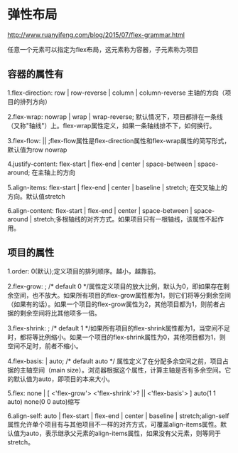 弹性布局
==============

http://www.ruanyifeng.com/blog/2015/07/flex-grammar.html

任意一个元素可以指定为flex布局，这元素称为容器，子元素称为项目

容器的属性有
--------------

1.flex-direction: row | row-reverse | column | column-reverse 主轴的方向（项目的排列方向）

2.flex-wrap: nowrap | wrap | wrap-reverse; 默认情况下，项目都排在一条线（又称"轴线"）上。flex-wrap属性定义，如果一条轴线排不下，如何换行。

3.flex-flow:  <flex-direction> || <flex-wrap>;flex-flow属性是flex-direction属性和flex-wrap属性的简写形式，默认值为row nowrap

4.justify-content: flex-start | flex-end | center | space-between | space-around; 在主轴上的方向

5.align-items: flex-start | flex-end | center | baseline | stretch; 在交叉轴上的方向。默认值stretch

6.align-content: flex-start | flex-end | center | space-between | space-around | stretch;多根轴线的对齐方式。如果项目只有一根轴线，该属性不起作用。

项目的属性
-----------------

1.order: 0(默认);定义项目的排列顺序。越小，越靠前。

2.flex-grow: <number>; /* default 0 */属性定义项目的放大比例，默认为0，即如果存在剩余空间，也不放大。如果所有项目的flex-grow属性都为1，则它们将等分剩余空间（如果有的话）。如果一个项目的flex-grow属性为2，其他项目都为1，则前者占据的剩余空间将比其他项多一倍。

3.flex-shrink: <number>; /* default 1 */如果所有项目的flex-shrink属性都为1，当空间不足时，都将等比例缩小。如果一个项目的flex-shrink属性为0，其他项目都为1，则空间不足时，前者不缩小。

4.flex-basis: <length> | auto; /* default auto */ 属性定义了在分配多余空间之前，项目占据的主轴空间（main size）。浏览器根据这个属性，计算主轴是否有多余空间。它的默认值为auto，即项目的本来大小。

5.flex: none | [ <'flex-grow'> <'flex-shrink'>? || <'flex-basis'> ] auto(1 1 auto) none(0 0 auto)缩写

6.align-self: auto | flex-start | flex-end | center | baseline | stretch;align-self属性允许单个项目有与其他项目不一样的对齐方式，可覆盖align-items属性。默认值为auto，表示继承父元素的align-items属性，如果没有父元素，则等同于stretch。

